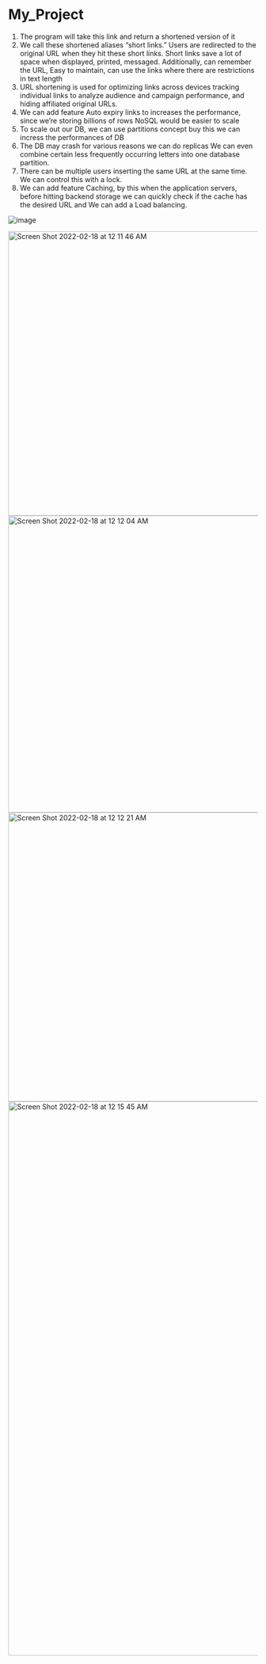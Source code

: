 # My_Project
1.	The program will take this link and return a shortened version of it
2.	We call these shortened aliases “short links.” Users are redirected to the original URL when they hit these short links. Short links save a lot of space when displayed, printed, messaged. Additionally, can remember the URL, Easy to maintain, can use the links where there are restrictions in text length
3.	URL shortening is used for optimizing links across devices tracking individual links to analyze audience and campaign performance, and hiding affiliated original URLs.
4.	We can add feature Auto expiry links to increases the performance, since we’re storing billions of rows NoSQL would be easier to scale
5.	To scale out our DB, we can use partitions concept buy this we can incress the performances of DB
6.	The DB may crash for various reasons we can do replicas We can even combine certain less frequently occurring letters into one database partition.
7.	There can be multiple users inserting the same URL at the same time. We can control this with a lock.
8.	We can add feature Caching, by this when the application servers, before hitting backend storage we can quickly check if the cache has the desired URL and We can add a Load balancing.
 
![image](https://user-images.githubusercontent.com/62187417/154637182-4f5fb1b9-1afb-461a-8a42-166e9e3e8a18.png)

<img width="575" alt="Screen Shot 2022-02-18 at 12 11 46 AM" src="https://user-images.githubusercontent.com/62187417/154629216-fc09d600-6c00-4ab4-9f87-2c120a7cebee.png">
<img width="600" alt="Screen Shot 2022-02-18 at 12 12 04 AM" src="https://user-images.githubusercontent.com/62187417/154629237-276df4b2-0c03-4b3a-902b-409b7b104c22.png">
<img width="584" alt="Screen Shot 2022-02-18 at 12 12 21 AM" src="https://user-images.githubusercontent.com/62187417/154629258-143618a3-eafb-4bf9-a134-3a8a51a15456.png">
<img width="1120" alt="Screen Shot 2022-02-18 at 12 15 45 AM" src="https://user-images.githubusercontent.com/62187417/154629282-d4c8b8da-12da-4524-b003-9f46f279f51d.png">
